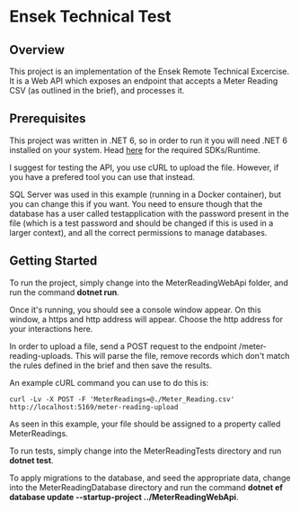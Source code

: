# Ensek Technical Test
## Overview
This project is an implementation of the Ensek Remote Technical Excercise. It is a Web API which exposes an endpoint that accepts a Meter Reading CSV (as outlined in the brief), and processes it.

## Prerequisites
This project was written in .NET 6, so in order to run it you will need .NET 6 installed on your system. Head [here](https://dotnet.microsoft.com/en-us/download/dotnet/6.0) for the required SDKs/Runtime.

I suggest for testing the API, you use cURL to upload the file. However, if you have a prefered tool you can use that instead.

SQL Server was used in this example (running in a Docker container), but you can change this if you want. You need to ensure though that the database has a user called testapplication with the password present in the file (which is a test password and should be changed if this is used in a larger context), and all the correct permissions to manage databases.

## Getting Started
To run the project, simply change into the MeterReadingWebApi folder, and run the command **dotnet run**.

Once it's running, you should see a console window appear. On this window, a https and http address will appear. Choose the http address for your interactions here. 

In order to upload a file, send a POST request to the endpoint /meter-reading-uploads. This will parse the file, remove records which don't match the rules defined in the brief and then save the results.

An example cURL command you can use to do this is:

```
curl -Lv -X POST -F 'MeterReadings=@./Meter_Reading.csv' http://localhost:5169/meter-reading-upload
```

As seen in this example, your file should be assigned to a property called MeterReadings.

To run tests, simply change into the MeterReadingTests directory and run **dotnet test**.

To apply migrations to the database, and seed the appropriate data, change into the MeterReadingDatabase directory and run the command **dotnet ef database update --startup-project ../MeterReadingWebApi**.




